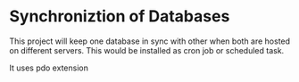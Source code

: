# Synchroniztion of Databases

This project will keep one database in sync with other when both are hosted on different servers. This would be installed as cron job or scheduled task.

It uses pdo extension
